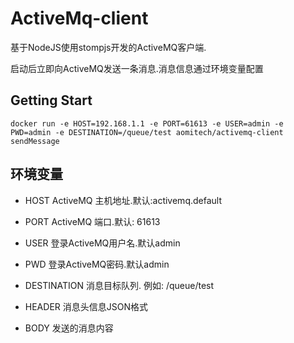 # ActiveMq-client
基于NodeJS使用stompjs开发的ActiveMQ客户端.

启动后立即向ActiveMQ发送一条消息.消息信息通过环境变量配置

## Getting Start

```
docker run -e HOST=192.168.1.1 -e PORT=61613 -e USER=admin -e PWD=admin -e DESTINATION=/queue/test aomitech/activemq-client sendMessage
```

## 环境变量

- HOST
    ActiveMQ 主机地址.默认:activemq.default
    
- PORT ActiveMQ 端口.默认: 61613
- USER 登录ActiveMQ用户名.默认admin
- PWD 登录ActiveMQ密码.默认admin
- DESTINATION 消息目标队列. 例如: /queue/test
- HEADER 消息头信息JSON格式
- BODY 发送的消息内容
